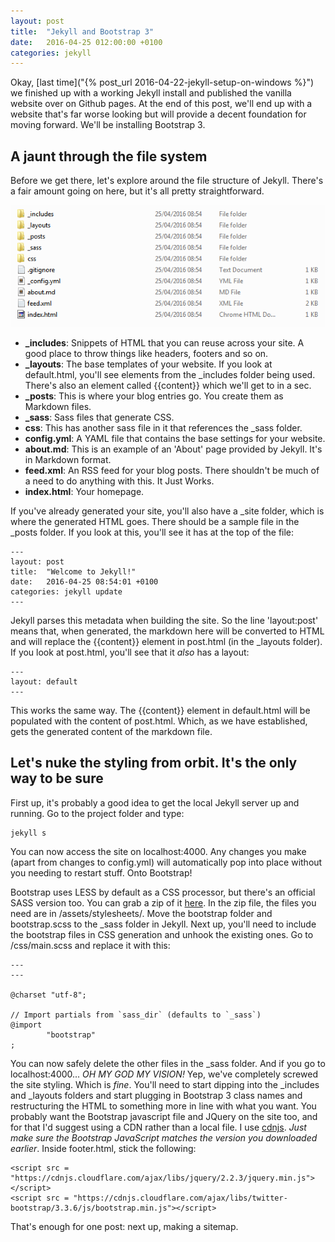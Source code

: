 ```yaml
---
layout: post
title:  "Jekyll and Bootstrap 3"
date:   2016-04-25 012:00:00 +0100
categories: jekyll
---
```


Okay, [last time]("{% post_url 2016-04-22-jekyll-setup-on-windows %}") we finished up with a working Jekyll install and published the vanilla website over on Github pages. At the end of this post, we'll end up with a website that's far worse looking but will provide a decent foundation for moving forward. We'll be installing Bootstrap 3.

## A jaunt through the file system

Before we get there, let's explore around the file structure of Jekyll. There's a fair amount going on here, but it's all pretty straightforward.

![Jekyll folder structure](/img/jekyll-folder-structure.png)

* **_includes**: Snippets of HTML that you can reuse across your site. A good place to throw things like headers, footers and so on.
* **_layouts**: The base templates of your website. If you look at default.html, you'll see elements from the \_includes folder being used. There's also an element called \{\{content\}\} which we'll get to in a sec.
* **_posts**: This is where your blog entries go. You create them as Markdown files.
* **_sass**: Sass files that generate CSS.
* **css**: This has another sass file in it that references the \_sass folder.
* **config.yml**: A YAML file that contains the base settings for your website.
* **about.md**: This is an example of an 'About' page provided by Jekyll. It's in Markdown format.
* **feed.xml**: An RSS feed for your blog posts. There shouldn't be much of a need to do anything with this. It Just Works.
* **index.html**: Your homepage.

If you've already generated your site, you'll also have a \_site folder, which is where the generated HTML goes. There should be a sample file in the \_posts folder. If you look at this, you'll see it has at the top of the file:

```
---
layout: post
title:  "Welcome to Jekyll!"
date:   2016-04-25 08:54:01 +0100
categories: jekyll update
---
```
Jekyll parses this metadata when building the site. So the line 'layout:post' means that, when generated, the markdown here will be converted to HTML and will replace the \{\{content\}\} element in post.html (in the \_layouts folder). If you look at post.html, you'll see that it *also* has a layout:

```
---
layout: default
---
```
This works the same way. The \{\{content\}\} element in default.html will be populated with the content of post.html. Which, as we have established, gets the generated content of the markdown file.

## Let's nuke the styling from orbit. It's the only way to be sure

First up, it's probably a good idea to get the local Jekyll server up and running. Go to the project folder and type:

```
jekyll s
```

You can now access the site on localhost:4000. Any changes you make (apart from changes to config.yml) will automatically pop into place without you needing to restart stuff. Onto Bootstrap!

Bootstrap uses LESS by default as a CSS processor, but there's an official SASS version too. You can grab a zip of it [here](https://github.com/twbs/bootstrap-sass). In the zip file, the files you need are in /assets/stylesheets/. Move the bootstrap folder and bootstrap.scss to the \_sass folder in Jekyll. Next up, you'll need to include the bootstrap files in CSS generation and unhook the existing ones. Go to /css/main.scss and replace it with this:

```
---
---

@charset "utf-8";

// Import partials from `sass_dir` (defaults to `_sass`)
@import
        "bootstrap"
;
```

You can now safely delete the other files in the  \_sass folder. And if you go to localhost:4000... *OH MY GOD MY VISION!* Yep, we've completely screwed the site styling. Which is *fine*. You'll need to start dipping into the \_includes and \_layouts folders and start plugging in Bootstrap 3 class names and restructuring the HTML to something more in line with what you want. You probably want the Bootstrap javascript file and JQuery on the site too, and for that I'd suggest using a CDN rather than a local file.  I use [cdnjs](https://cdnjs.com/). *Just make sure the Bootstrap JavaScript matches the version you downloaded earlier*. Inside footer.html, stick the following:

```
<script src = "https://cdnjs.cloudflare.com/ajax/libs/jquery/2.2.3/jquery.min.js"></script>
<script src = "https://cdnjs.cloudflare.com/ajax/libs/twitter-bootstrap/3.3.6/js/bootstrap.min.js"></script>
```

That's enough for one post: next up, making a sitemap.
